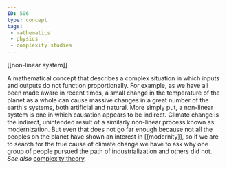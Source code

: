 ```yaml
---
ID: 506
type: concept
tags: 
 - mathematics
 - physics
 - complexity studies
---
```


[[non-linear system]]

 A
mathematical concept that describes a complex situation in which inputs
and outputs do not function proportionally. For example, as we have all
been made aware in recent times, a small change in the temperature of
the planet as a whole can cause massive changes in a great number of the
earth's systems, both artificial and natural. More simply put, a
non-linear system is one in which causation appears to be indirect.
Climate change is the indirect, unintended result of a similarly
non-linear process known as modernization. But even that does not go far
enough because not all the peoples on the planet have shown an interest
in [[modernity]], so if we
are to search for the true cause of climate change we have to ask why
one group of people pursued the path of industrialization and others did
not. *See also* [complexity
theory](#Xf83dbf99aa3dded33dfac23bb8a8fa325ca37d5).
